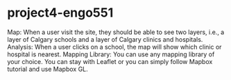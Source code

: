 # project4-engo551
Map: When a user visit the site, they should be able to see two layers, i.e., a layer of Calgary schools and a layer of Calgary clinics and hospitals.
Analysis: When a user clicks on a school, the map will show which clinic or hospital is nearest.
Mapping Library: You can use any mapping library of your choice. You can stay with Leaflet or you can simply follow Mapbox tutorial and use Mapbox GL.
